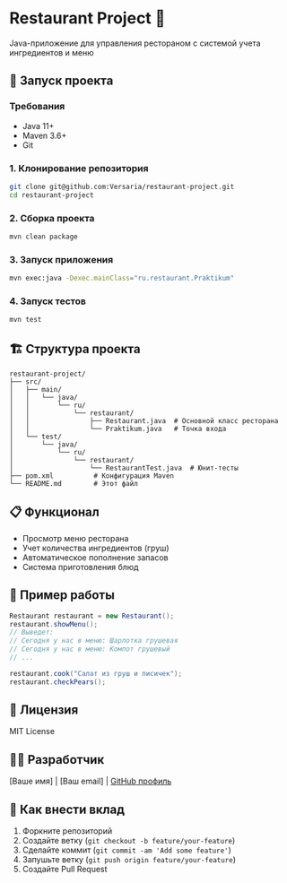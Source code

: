 # Restaurant Project 🍐

Java-приложение для управления рестораном с системой учета ингредиентов и меню

## 🚀 Запуск проекта

### Требования
- Java 11+
- Maven 3.6+
- Git

### 1. Клонирование репозитория
```bash
git clone git@github.com:Versaria/restaurant-project.git
cd restaurant-project
```

### 2. Сборка проекта
```bash
mvn clean package
```

### 3. Запуск приложения
```bash
mvn exec:java -Dexec.mainClass="ru.restaurant.Praktikum"
```

### 4. Запуск тестов
```bash
mvn test
```

## 🏗️ Структура проекта
```
restaurant-project/
├── src/
│   ├── main/
│   │   └── java/
│   │       └── ru/
│   │           └── restaurant/
│   │               ├── Restaurant.java  # Основной класс ресторана
│   │               └── Praktikum.java   # Точка входа
│   └── test/
│       └── java/
│           └── ru/
│               └── restaurant/
│                   └── RestaurantTest.java  # Юнит-тесты
├── pom.xml          # Конфигурация Maven
└── README.md        # Этот файл
```

## 📋 Функционал
- Просмотр меню ресторана
- Учет количества ингредиентов (груш)
- Автоматическое пополнение запасов
- Система приготовления блюд

## 🧪 Пример работы
```java
Restaurant restaurant = new Restaurant();
restaurant.showMenu(); 
// Выведет:
// Сегодня у нас в меню: Шарлотка грушевая
// Сегодня у нас в меню: Компот грушевый
// ...

restaurant.cook("Салат из груш и лисичек");
restaurant.checkPears();
```

## 📝 Лицензия
MIT License

## 👩‍💻 Разработчик
[Ваше имя] | [Ваш email] | [GitHub профиль](https://github.com/Versaria)

## 🤝 Как внести вклад
1. Форкните репозиторий
2. Создайте ветку (`git checkout -b feature/your-feature`)
3. Сделайте коммит (`git commit -am 'Add some feature'`)
4. Запушьте ветку (`git push origin feature/your-feature`)
5. Создайте Pull Request

